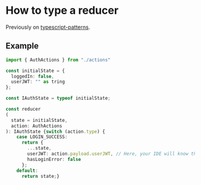 # How to type a reducer

Previously on [typescript-patterns]('./actions.md').

## Example

```typescript
import { AuthActions } from "./actions"

const initialState = {
  loggedIn: false,
  userJWT: "" as tring
};

const IAuthState = typeof initialState;

const reducer
(
  state = initialState,
  action: AuthActions
): IAuthState {switch (action.type) {
    case LOGIN_SUCCESS:
      return {
        ...state,
        userJWT: action.payload.userJWT, // Here, your IDE will know the payload is of type ILoginSuccessPayload
        hasLoginError: false
      };
    default:
      return state;}
```
